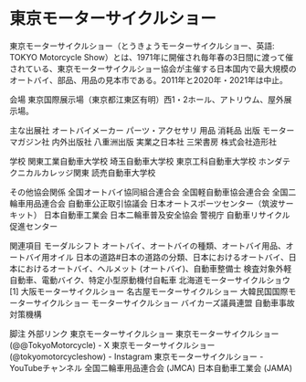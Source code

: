# 東京モーターサイクルショー

東京モーターサイクルショー（とうきょうモーターサイクルショー、英語: TOKYO Motorcycle Show）とは、1971年に開催され毎年春の3日間に渡って催されている、東京モーターサイクルショー協会が主催する日本国内で最大規模のオートバイ、部品、用品の見本市である。2011年と2020年・2021年は中止。

会場
東京国際展示場（東京都江東区有明）西1・2ホール、アトリウム、屋外展示場。

主な出展社
オートバイメーカー
パーツ・アクセサリ 用品 消耗品
出版
モーターマガジン社
内外出版社
八重洲出版
実業之日本社
三栄書房
株式会社造形社

学校
関東工業自動車大学校
埼玉自動車大学校
東京工科自動車大学校
ホンダテクニカルカレッジ関東
読売自動車大学校

その他協会関係
全国オートバイ協同組合連合会
全国軽自動車協会連合会
全国二輪車用品連合会
自動車公正取引協議会
日本オートスポーツセンター（筑波サーキット）
日本自動車工業会
日本二輪車普及安全協会
警視庁
自動車リサイクル促進センター

関連項目
モーダルシフト
オートバイ、オートバイの種類、オートバイ用品、オートバイ用オイル
日本の道路#日本の道路の分類、日本におけるオートバイ、日本におけるオートバイ、ヘルメット (オートバイ)、自動車整備士
検査対象外軽自動車、電動バイク、特定小型原動機付自転車
北海道モーターサイクルショウ[1]
大阪モーターサイクルショー
名古屋モーターサイクルショー
大韓民国国際モーターサイクルショー
モーターサイクルショー
バイカーズ議員連盟
自動車事故対策機構

脚注
外部リンク
東京モーターサイクルショー
東京モーターサイクルショー (@@TokyoMotorcycle) - X
東京モーターサイクルショー (@tokyomotorcycleshow) - Instagram
東京モーターサイクルショー - YouTubeチャンネル
全国二輪車用品連合会 (JMCA)
日本自動車工業会 (JAMA)